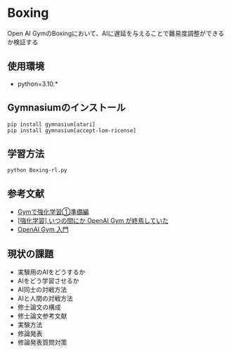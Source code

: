 # Boxing
Open AI GymのBoxingにおいて、AIに遅延を与えることで難易度調整ができるか検証する

## 使用環境

- python=3.10.*

## Gymnasiumのインストール
```
pip install gymnasium[atari]
pip install gymnasium[accept-lom-ricense]
```

## 学習方法
```
python Boxing-rl.py
```

## 参考文献

- [Gymで強化学習①準備編](https://note.com/kikaben/n/n57584c49d5c2)
- [[強化学習] いつの間にか OpenAI Gym が終焉していた](https://zenn.dev/ymd_h/articles/dd3bce4199e2ba)
- [OpenAI Gym 入門](https://qiita.com/ishizakiiii/items/75bc2176a1e0b65bdd16)
  

## 現状の課題
- 実験用のAIをどうするか
- AIをどう学習させるか
- AI同士の対戦方法
- AIと人間の対戦方法
- 修士論文の構成
- 修士論文参考文献
- 実験方法
- 修論発表
- 修論発表質問対策
